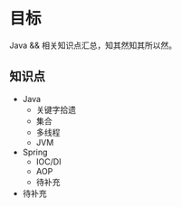 # 目标
Java && 相关知识点汇总，知其然知其所以然。

## 知识点

* Java
	* 关键字拾遗
	* 集合
	* 多线程
	* JVM
* Spring
	* IOC/DI
	* AOP
	* 待补充
* 待补充
